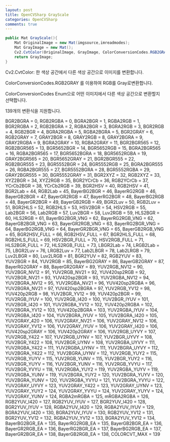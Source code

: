 ```yaml
---
layout: post
title: OpenCVSharp GrayScale
categories: OpenCVSharp
comments: true
---
```


```C#
public Mat GrayScale(){
    Mat OriginalImage = new Mat(imgsource,imreadmodes);
    Mat GrayImage = new Mat();
	Cv2.CvtColor(OriginalImage, GrayImage, ColorConversionCodes.RGB2GRAY);
    return GrayImage;
}
```

Cv2.CvtColor: 한 색상 공간에서 다른 색상 공간으로 이미지를 변환합니다.



ColorConversionCodes.RGB2GRAY 를 이용하여 RGB를 Gray로변환합니다.



ColorConversionCodes Enum으로 어떤 이미지에서 다른 색상 공간으로 변환할지 선택합니다.

139개의 변환식을 지원합니다.



BGR2BGRA = 0,
        RGB2RGBA = 0,
        BGRA2BGR = 1,
        RGBA2RGB = 1,
        BGR2RGBA = 2,
        RGB2BGRA = 2,
        RGBA2BGR = 3,
        BGRA2RGB = 3,
        BGR2RGB = 4,
        RGB2BGR = 4,
        BGRA2RGBA = 5,
        RGBA2BGRA = 5,
        BGR2GRAY = 6,
        RGB2GRAY = 7,
        GRAY2BGR = 8,
        GRAY2RGB = 8,
        GRAY2BGRA = 9,
        GRAY2RGBA = 9,
        BGRA2GRAY = 10,
        RGBA2GRAY = 11,
        BGR2BGR565 = 12,
        RGB2BGR565 = 13,
        BGR5652BGR = 14,
        BGR5652RGB = 15,
        BGRA2BGR565 = 16,
        RGBA2BGR565 = 17,
        BGR5652BGRA = 18,
        BGR5652RGBA = 19,
        GRAY2BGR565 = 20,
        BGR5652GRAY = 21,
        BGR2BGR555 = 22,
        RGB2BGR555 = 23,
        BGR5552BGR = 24,
        BGR5552RGB = 25,
        BGRA2BGR555 = 26,
        RGBA2BGR555 = 27,
        BGR5552BGRA = 28,
        BGR5552RGBA = 29,
        GRAY2BGR555 = 30,
        BGR5552GRAY = 31,
        BGR2XYZ = 32,
        RGB2XYZ = 33,
        XYZ2BGR = 34,
        XYZ2RGB = 35,
        BGR2YCrCb = 36,
        RGB2YCrCb = 37,
        YCrCb2BGR = 38,
        YCrCb2RGB = 39,
        BGR2HSV = 40,
        RGB2HSV = 41,
        BGR2Lab = 44,
        RGB2Lab = 45,
        BayerBG2BGR = 46,
        BayerRG2RGB = 46,
        BayerGB2BGR = 47,
        BayerGR2RGB = 47,
        BayerRG2BGR = 48,
        BayerBG2RGB = 48,
        BayerGR2BGR = 49,
        BayerGB2RGB = 49,
        BGR2Luv = 50,
        RGB2Luv = 51,
        BGR2HLS = 52,
        RGB2HLS = 53,
        HSV2BGR = 54,
        HSV2RGB = 55,
        Lab2BGR = 56,
        Lab2RGB = 57,
        Luv2BGR = 58,
        Luv2RGB = 59,
        HLS2BGR = 60,
        HLS2RGB = 61,
        BayerBG2BGR_VNG = 62,
        BayerRG2RGB_VNG = 62,
        BayerGB2BGR_VNG = 63,
        BayerGR2RGB_VNG = 63,
        BayerRG2BGR_VNG = 64,
        BayerBG2RGB_VNG = 64,
        BayerGR2BGR_VNG = 65,
        BayerGB2RGB_VNG = 65,
        BGR2HSV_FULL = 66,
        RGB2HSV_FULL = 67,
        BGR2HLS_FULL = 68,
        RGB2HLS_FULL = 69,
        HSV2BGR_FULL = 70,
        HSV2RGB_FULL = 71,
        HLS2BGR_FULL = 72,
        HLS2RGB_FULL = 73,
        LBGR2Lab = 74,
        LRGB2Lab = 75,
        LBGR2Luv = 76,
        LRGB2Luv = 77,
        Lab2LBGR = 78,
        Lab2LRGB = 79,
        Luv2LBGR = 80,
        Luv2LRGB = 81,
        BGR2YUV = 82,
        RGB2YUV = 83,
        YUV2BGR = 84,
        YUV2RGB = 85,
        BayerBG2GRAY = 86,
        BayerGB2GRAY = 87,
        BayerRG2GRAY = 88,
        BayerGR2GRAY = 89,
        YUV2RGB_NV12 = 90,
        YUV2BGR_NV12 = 91,
        YUV2RGB_NV21 = 92,
        YUV420sp2RGB = 92,
        YUV2BGR_NV21 = 93,
        YUV420sp2BGR = 93,
        YUV2RGBA_NV12 = 94,
        YUV2BGRA_NV12 = 95,
        YUV2RGBA_NV21 = 96,
        YUV420sp2RGBA = 96,
        YUV2BGRA_NV21 = 97,
        YUV420sp2BGRA = 97,
        YUV2RGB_YV12 = 98,
        YUV420p2RGB = 98,
        YUV2BGR_YV12 = 99,
        YUV420p2BGR = 99,
        YUV2RGB_IYUV = 100,
        YUV2RGB_I420 = 100,
        YUV2BGR_IYUV = 101,
        YUV2BGR_I420 = 101,
        YUV2RGBA_YV12 = 102,
        YUV420p2RGBA = 102,
        YUV2BGRA_YV12 = 103,
        YUV420p2BGRA = 103,
        YUV2RGBA_IYUV = 104,
        YUV2RGBA_I420 = 104,
        YUV2BGRA_IYUV = 105,
        YUV2BGRA_I420 = 105,
        YUV2GRAY_420 = 106,
        YUV2GRAY_NV21 = 106,
        YUV2GRAY_NV12 = 106,
        YUV2GRAY_YV12 = 106,
        YUV2GRAY_IYUV = 106,
        YUV2GRAY_I420 = 106,
        YUV420sp2GRAY = 106,
        YUV420p2GRAY = 106,
        YUV2RGB_UYVY = 107,
        YUV2RGB_Y422 = 107,
        YUV2RGB_UYNV = 107,
        YUV2BGR_UYVY = 108,
        YUV2BGR_Y422 = 108,
        YUV2BGR_UYNV = 108,
        YUV2RGBA_UYVY = 111,
        YUV2RGBA_Y422 = 111,
        YUV2RGBA_UYNV = 111,
        YUV2BGRA_UYVY = 112,
        YUV2BGRA_Y422 = 112,
        YUV2BGRA_UYNV = 112,
        YUV2RGB_YUY2 = 115,
        YUV2RGB_YUYV = 115,
        YUV2RGB_YUNV = 115,
        YUV2BGR_YUY2 = 116,
        YUV2BGR_YUYV = 116,
        YUV2BGR_YUNV = 116,
        YUV2RGB_YVYU = 117,
        YUV2BGR_YVYU = 118,
        YUV2RGBA_YUY2 = 119,
        YUV2RGBA_YUYV = 119,
        YUV2RGBA_YUNV = 119,
        YUV2BGRA_YUY2 = 120,
        YUV2BGRA_YUYV = 120,
        YUV2BGRA_YUNV = 120,
        YUV2RGBA_YVYU = 121,
        YUV2BGRA_YVYU = 122,
        YUV2GRAY_UYVY = 123,
        YUV2GRAY_Y422 = 123,
        YUV2GRAY_UYNV = 123,
        YUV2GRAY_YUY2 = 124,
        YUV2GRAY_YVYU = 124,
        YUV2GRAY_YUYV = 124,
        YUV2GRAY_YUNV = 124,
        RGBA2mRGBA = 125,
        mRGBA2RGBA = 126,
        RGB2YUV_I420 = 127,
        RGB2YUV_IYUV = 127,
        BGR2YUV_I420 = 128,
        BGR2YUV_IYUV = 128,
        RGBA2YUV_I420 = 129,
        RGBA2YUV_IYUV = 129,
        BGRA2YUV_I420 = 130,
        BGRA2YUV_IYUV = 130,
        RGB2YUV_YV12 = 131,
        BGR2YUV_YV12 = 132,
        RGBA2YUV_YV12 = 133,
        BGRA2YUV_YV12 = 134,
        BayerBG2BGR_EA = 135,
        BayerRG2RGB_EA = 135,
        BayerGB2BGR_EA = 136,
        BayerGR2RGB_EA = 136,
        BayerRG2BGR_EA = 137,
        BayerBG2RGB_EA = 137,
        BayerGR2BGR_EA = 138,
        BayerGB2RGB_EA = 138,
        COLORCVT_MAX = 139